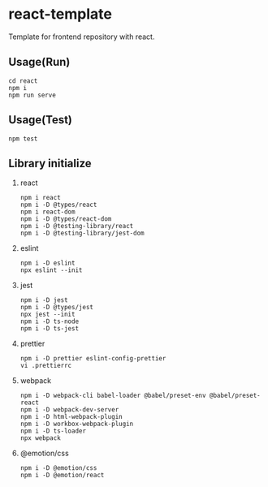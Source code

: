 # react-template

Template for frontend repository with react.

## Usage(Run)

```
cd react
npm i
npm run serve
```

## Usage(Test)

```
npm test
```

## Library initialize

1. react

   ```
   npm i react
   npm i -D @types/react
   npm i react-dom
   npm i -D @types/react-dom
   npm i -D @testing-library/react
   npm i -D @testing-library/jest-dom
   ```

1. eslint

   ```
   npm i -D eslint
   npx eslint --init
   ```

1. jest

   ```
   npm i -D jest
   npm i -D @types/jest
   npx jest --init
   npm i -D ts-node
   npm i -D ts-jest
   ```

1. prettier

   ```
   npm i -D prettier eslint-config-prettier
   vi .prettierrc
   ```

1. webpack

   ```
   npm i -D webpack-cli babel-loader @babel/preset-env @babel/preset-react
   npm i -D webpack-dev-server
   npm i -D html-webpack-plugin
   npm i -D workbox-webpack-plugin
   npm i -D ts-loader
   npx webpack
   ```

1. @emotion/css

   ```
   npm i -D @emotion/css
   npm i -D @emotion/react
   ```
